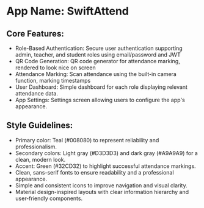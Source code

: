 # **App Name**: SwiftAttend

## Core Features:

- Role-Based Authentication: Secure user authentication supporting admin, teacher, and student roles using email/password and JWT
- QR Code Generation: QR code generator for attendance marking, rendered to look nice on screen
- Attendance Marking: Scan attendance using the built-in camera function, marking timestamps
- User Dashboard: Simple dashboard for each role displaying relevant attendance data.
- App Settings: Settings screen allowing users to configure the app's appearance.

## Style Guidelines:

- Primary color: Teal (#008080) to represent reliability and professionalism.
- Secondary colors: Light gray (#D3D3D3) and dark gray (#A9A9A9) for a clean, modern look.
- Accent: Green (#32CD32) to highlight successful attendance markings.
- Clean, sans-serif fonts to ensure readability and a professional appearance.
- Simple and consistent icons to improve navigation and visual clarity.
- Material design-inspired layouts with clear information hierarchy and user-friendly components.
